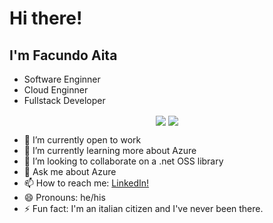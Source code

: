 # Hi there! 

## I'm Facundo Aita
* Software Enginner
* Cloud Enginner
* Fullstack Developer

<p align="center">
  <img align="center" src ="https://vercel-puce.vercel.app/api?username=facundo91&show_icons=true&count_private=true&theme=radical&hide_border=true&hide=stars&include_all_commits=true">
  <img align="center" src ="https://vercel-puce.vercel.app/api/top-langs/?username=facundo91&layout=compact&hide_border=true&langs_count=3">
</p>

- 🔭 I’m currently open to work
- 🌱 I’m currently learning more about Azure
- 👯 I’m looking to collaborate on a .net OSS library
- 💬 Ask me about Azure
- 📫 How to reach me: [LinkedIn!](https://linkedin.com/in/facundo91)
- 😄 Pronouns: he/his
- ⚡ Fun fact: I'm an italian citizen and I've never been there.
<!-- - 🤔 I’m looking for help with ...  -->
